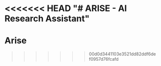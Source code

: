 <<<<<<< HEAD
"# ARISE - AI Research Assistant" 
=======
# Arise
>>>>>>> 00d0d3441103e3521dd82ddf6def0957d76fcafd

